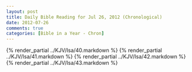 ```yaml
---
layout: post
title: Daily Bible Reading for Jul 26, 2012 (Chronological)
date: 2012-07-26
comments: true
categories: [Bible in a Year - Chron]
---
```

{% render_partial ../KJV/Isa/40.markdown %}
{% render_partial ../KJV/Isa/41.markdown %}
{% render_partial ../KJV/Isa/42.markdown %}
{% render_partial ../KJV/Isa/43.markdown %}
